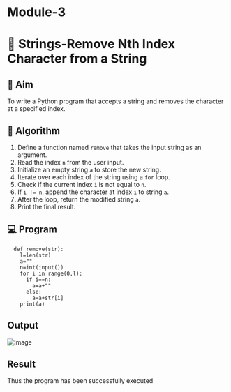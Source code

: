 # Module-3
# 🧹 Strings-Remove Nth Index Character from a String

## 🎯 Aim
To write a Python program that accepts a string and removes the character at a specified index.

## 🧠 Algorithm
1. Define a function named `remove` that takes the input string as an argument.
2. Read the index `n` from the user input.
3. Initialize an empty string `a` to store the new string.
4. Iterate over each index of the string using a `for` loop.
5. Check if the current index `i` is not equal to `n`.
6. If `i != n`, append the character at index `i` to string `a`.
7. After the loop, return the modified string `a`.
8. Print the final result.

## 💻 Program
      def remove(str): 
        l=len(str) 
        a=""
        n=int(input())
        for i in range(0,l): 
          if i==n:
            a=a+"" 
          else:
            a=a+str[i] 
        print(a)

## Output
![image](https://github.com/user-attachments/assets/570b5ccd-6ef1-4857-8fed-325c5de38a83)

## Result
Thus the program has been successfully executed
